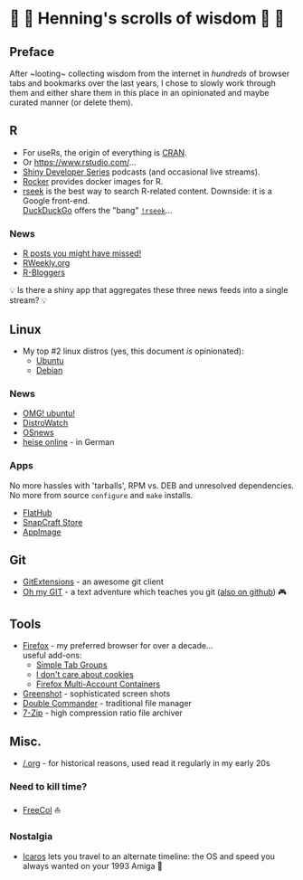 # 📜 📜 Henning's scrolls of wisdom 📜 📜
## Preface
After ~looting~ collecting wisdom from the internet in *hundreds* of browser tabs and bookmarks over the last years, I chose to slowly work through them and either share them in this place in an opinionated and maybe curated manner (or delete them).

## R

* For useRs, the origin of everything is [CRAN](https://cran.r-project.org/).
* Or https://www.rstudio.com/...
* [Shiny Developer Series](https://shinydevseries.com/) podcasts (and occasional live streams).
* [Rocker](https://www.rocker-project.org/) provides docker images for R.
* [rseek](https://rseek.org/) is the best way to search R-related content. Downside: it is a Google front-end. \
  [DuckDuckGo](https://duckduckgo.com/) offers the "bang" [`!rseek`](https://duckduckgo.com/bang?q=rseek)...


### News

* [R posts you might have missed!](https://twitter.com/icymi_r)
* [RWeekly.org](https://rweekly.org/live)
* [R-Bloggers](https://www.r-bloggers.com/)

💡 Is there a shiny app that aggregates these three news feeds into a single stream? 💡

## Linux

* My top #2 linux distros (yes, this document *is* opinionated):
  * [Ubuntu](https://ubuntu.com/)
  * [Debian](https://www.debian.org/)

### News

* [OMG! ubuntu!](https://www.omgubuntu.co.uk/)
* [DistroWatch](https://distrowatch.com/)
* [OSnews](https://www.osnews.com/)
* [heise online](https://www.heise.de/thema/Linux-und-Open-Source) - in German

### Apps

No more hassles with 'tarballs', RPM vs. DEB and unresolved dependencies.
No more from source `configure` and `make` installs.

* [FlatHub](https://flathub.org/)
* [SnapCraft Store](https://snapcraft.io/store)
* [AppImage](https://appimage.org/)


## Git

* [GitExtensions](https://gitextensions.github.io/) - an awesome git client
* [Oh my GIT](https://ohmygit.org/) - a text adventure which teaches you git ([also on github](https://github.com/git-learning-game/oh-my-git)) 🎮

## Tools

* [Firefox](https://www.mozilla.org/firefox/) - my preferred browser for over a decade... \
  useful add-ons:
  * [Simple Tab Groups](https://addons.mozilla.org/de/firefox/addon/simple-tab-groups/)
  * [I don't care about cookies](https://addons.mozilla.org/de/firefox/addon/i-dont-care-about-cookies/)
  * [Firefox Multi-Account Containers](https://addons.mozilla.org/de/firefox/addon/multi-account-containers/)
* [Greenshot](https://getgreenshot.org/) - sophisticated screen shots
* [Double Commander](https://doublecmd.sourceforge.io/) - traditional file manager
* [7-Zip](https://www.7-zip.org/) - high compression ratio file archiver

## Misc.

* [/.org](https://slashdot.org/) - for historical reasons, used read it regularly in my early 20s

### Need to kill time?
* [FreeCol](https://github.com/FreeCol/freecol) ⛵

### Nostalgia
* [Icaros](https://vmwaros.blogspot.com/p/download.html) lets you travel to an alternate timeline: the OS and speed you always wanted on your 1993 Amiga 🙂
